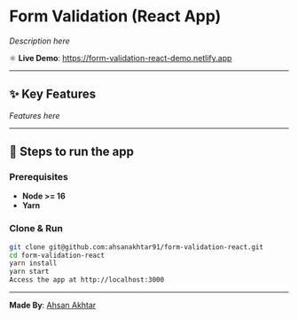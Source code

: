 # Form Validation (React App)

_Description here_

⚛️ **Live Demo**: https://form-validation-react-demo.netlify.app

---

## ✨ Key Features

_Features here_

---

## 🚀 Steps to run the app

### Prerequisites

- **Node >= 16**
- **Yarn**

### Clone & Run

```bash
git clone git@github.com:ahsanakhtar91/form-validation-react.git
cd form-validation-react
yarn install
yarn start
Access the app at http://localhost:3000
```

---

**Made By**: [Ahsan Akhtar](https://www.linkedin.com/in/m-ahsan-akhtar)